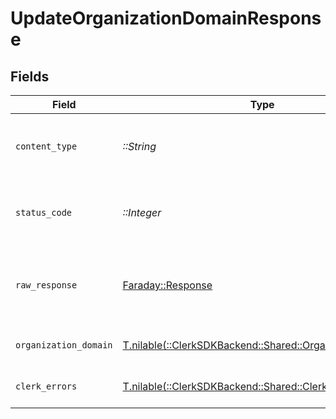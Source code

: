 # UpdateOrganizationDomainResponse


## Fields

| Field                                                                                                 | Type                                                                                                  | Required                                                                                              | Description                                                                                           |
| ----------------------------------------------------------------------------------------------------- | ----------------------------------------------------------------------------------------------------- | ----------------------------------------------------------------------------------------------------- | ----------------------------------------------------------------------------------------------------- |
| `content_type`                                                                                        | *::String*                                                                                            | :heavy_check_mark:                                                                                    | HTTP response content type for this operation                                                         |
| `status_code`                                                                                         | *::Integer*                                                                                           | :heavy_check_mark:                                                                                    | HTTP response status code for this operation                                                          |
| `raw_response`                                                                                        | [Faraday::Response](https://www.rubydoc.info/gems/faraday/Faraday/Response)                           | :heavy_check_mark:                                                                                    | Raw HTTP response; suitable for custom response parsing                                               |
| `organization_domain`                                                                                 | [T.nilable(::ClerkSDKBackend::Shared::OrganizationDomain)](../../models/shared/organizationdomain.md) | :heavy_minus_sign:                                                                                    | An organization domain                                                                                |
| `clerk_errors`                                                                                        | [T.nilable(::ClerkSDKBackend::Shared::ClerkErrors)](../../models/shared/clerkerrors.md)               | :heavy_minus_sign:                                                                                    | Request was not successful                                                                            |